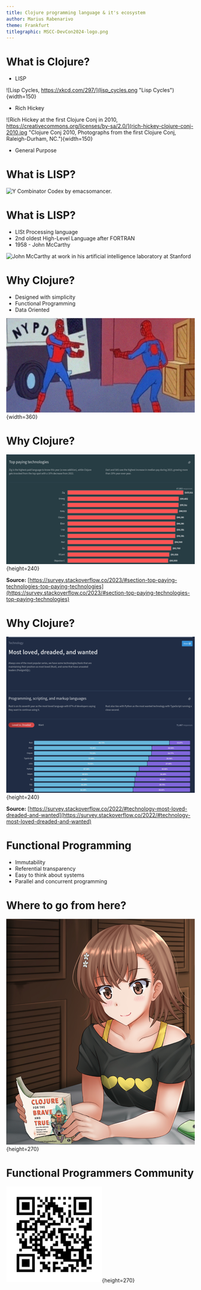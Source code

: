 ```yaml
---
title: Clojure programming language & it's ecosystem
author: Marius Rabenarivo
theme: Frankfurt
titlegraphic: MSCC-DevCon2024-logo.png
---
```


# What is Clojure?

- LISP

![Lisp Cycles, https://xkcd.com/297/](lisp_cycles.png "Lisp Cycles"){width=150}

- Rich Hickey

![Rich Hickey at the first Clojure Conj in 2010,
https://creativecommons.org/licenses/by-sa/2.0/](rich-hickey-clojure-conj-2010.jpg "Clojure Conj 2010, Photographs from the first Clojure Conj,
Raleigh-Durham, NC."){width=150}

- General Purpose

# What is LISP?

![Y Combinator Codex by emacsomancer.](ycombinator-codex_banner.png "A
mock medieval manuscript created in LateX")

# What is LISP?

- LISt Processing language
- 2nd oldest High-Level Language after FORTRAN
- 1958 - John McCarthy

![John McCarthy at work in his artificial intelligence laboratory at
Stanford](john_mccarthy.jpg "John McCarthy")

# Why Clojure?

- Designed with simplicity
- Functional Programming
- Data Oriented

![Code? Data? Code? Data?](spiderman-pointing-meme.jpg "Spiderman pointing meme"){width=360}

# Why Clojure?

![2023 Developer Survey, Top paying technologies](Stack-Overflow-Developer-Survey-2023-top-paying-technologies.png "Top Paying Technologies"){height=240}

**Source:**
[https://survey.stackoverflow.co/2023/#section-top-paying-technologies-top-paying-technologies](https://survey.stackoverflow.co/2023/#section-top-paying-technologies-top-paying-technologies)

# Why Clojure?

![Stack Overflow Developer Survey 2022, Most loved, dreaded, and wanted](Stack-Overflow-Developer-Survey-2022-most-loved-dreaded-and-wanted-language-love-dread.png "Most loved, dreaded, and wanted"){height=240}

**Source:**
[https://survey.stackoverflow.co/2022/#technology-most-loved-dreaded-and-wanted](https://survey.stackoverflow.co/2022/#technology-most-loved-dreaded-and-wanted)

# Functional Programming

- Immutability
- Referential transparency
- Easy to think about systems
- Parallel and concurrent programming

# Where to go from here?

![Clojure for the Brave and True, Daniel Higginbotham](Misaka_Mikoto_Clojure_For_The_Brave_And_True.png "Misaka Mikoto holding Clojure for the Brave and True"){height=270}

# Functional Programmers Community

![Functional Programmers Commmunity Discord server](functional-programmers-community-discord-server.png "Functional Programmers Community Discord server"){height=270}
